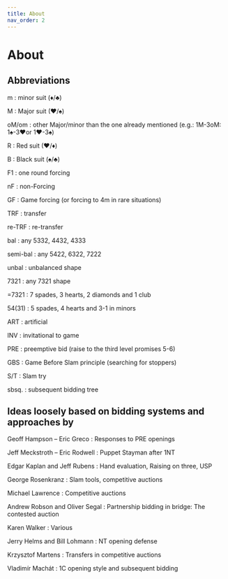 ```yaml
---
title: About
nav_order: 2
---
```

# About
## Abbreviations
m
: minor suit (♦/♣)

M
: Major suit (♥/♠)

oM/om
: other Major/minor than the one already mentioned (e.g.: 1M-3oM: 1♠-3♥or 1♥-3♠)

R
: Red suit (♥/♦)

B
: Black suit (♠/♣)

F1
: one round forcing

nF
: non-Forcing

GF
: Game forcing (or forcing to 4m in rare situations)

TRF
: transfer

re-TRF
: re-transfer

bal
: any 5332, 4432, 4333

semi-bal
: any 5422, 6322, 7222

unbal
: unbalanced shape

7321
: any 7321 shape

=7321
: 7 spades, 3 hearts, 2 diamonds and 1 club

54(31)
: 5 spades, 4 hearts and 3-1 in minors

ART 
: artificial

INV
: invitational to game

PRE
: preemptive bid (raise to the third level promises 5-6)

GBS
: Game Before Slam principle (searching for stoppers)

S/T
: Slam try

sbsq.
: subsequent bidding tree

## Ideas loosely based on bidding systems and approaches by
Geoff Hampson – Eric Greco
: Responses to PRE openings

Jeff Meckstroth – Eric Rodwell
: Puppet Stayman after 1NT

Edgar Kaplan and Jeff Rubens
: Hand evaluation, Raising on three, USP

George Rosenkranz
: Slam tools, competitive auctions

Michael Lawrence
: Competitive auctions

Andrew Robson and Oliver Segal
: Partnership bidding in bridge: The contested auction

Karen Walker
: Various

Jerry Helms and Bill Lohmann
: NT opening defense

Krzysztof Martens
: Transfers in competitive auctions

Vladimír Machát 
: 1C opening style and subsequent bidding
